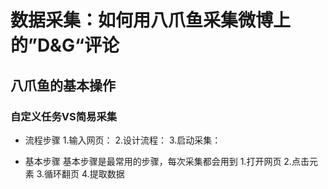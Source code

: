 # 数据采集：如何用八爪鱼采集微博上的”D&G“评论
## 八爪鱼的基本操作
### 自定义任务VS简易采集

- 流程步骤
  1.输入网页：
  2.设计流程：
  3.启动采集：

- 基本步骤
  基本步骤是最常用的步骤，每次采集都会用到
  1.打开网页
  2.点击元素
  3.循环翻页
  4.提取数据

